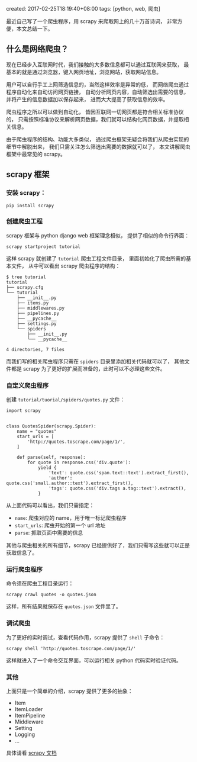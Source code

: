 created: 2017-02-25T18:19:40+08:00
tags: [python, web, 爬虫]


最近自己写了一个爬虫程序，用 scrapy 来爬取网上的几十万首诗词，
非常方便，本文总结一下。


## 什么是网络爬虫？

现在已经步入互联网时代，我们接触的大多数信息都可以通过互联网来获取，
最基本的就是通过浏览器，键入网页地址，浏览网站，获取网站信息。

用户可以自行手工上网筛选信息的，当然这样效率是异常的低，
而网络爬虫通过程序自动化来自动访问网页链接，
自动分析网页内容，自动筛选出需要的信息，并将产生的信息数据加以保存起来，
进而大大提高了获取信息的效率。

爬虫程序之所以可以做到自动化，
皆因互联网一切网页都是符合相关标准协议的，
只需按照标准协议来解析网页数据，我们就可以结构化网页数据，并提取相关信息。

由于爬虫程序的结构、功能大多类似，
通过爬虫框架无疑会将我们从爬虫实现的细节中解脱出来，
我们只需关注怎么筛选出需要的数据就可以了，
本文讲解爬虫框架中最常见的 scrapy。


## scrapy 框架

### 安装 scrapy：

```
pip install scrapy
```


### 创建爬虫工程

scrapy 框架与 python django web 框架理念相似，
提供了相似的命令行界面：

```
scrapy startproject tutorial
```

这样 scrapy 就创建了 `tutorial` 爬虫工程文件目录，
里面初始化了爬虫所需的基本文件，
从中可以看出 scrapy 爬虫程序的结构：

```
$ tree tutorial
tutorial
├── scrapy.cfg
└── tutorial
    ├── __init__.py
    ├── items.py
    ├── middlewares.py
    ├── pipelines.py
    ├── __pycache__
    ├── settings.py
    └── spiders
        ├── __init__.py
        └── __pycache__

4 directories, 7 files
```

而我们写的相关爬虫程序只需在 `spiders` 目录里添加相关代码就可以了，
其他文件都是 scrapy 为了更好的扩展而准备的，此时可以不必理这些文件。


### 自定义爬虫程序

创建 `tutorial/tuorial/spiders/quotes.py` 文件：

```
import scrapy


class QuotesSpider(scrapy.Spider):
    name = "quotes"
	start_urls = [
        'http://quotes.toscrape.com/page/1/',
    ]

    def parse(self, response):
        for quote in response.css('div.quote'):
            yield {
                'text': quote.css('span.text::text').extract_first(),
                'author': quote.css('small.author::text').extract_first(),
                'tags': quote.css('div.tags a.tag::text').extract(),
            }
```

从上面代码可以看出，我们只需指定：

* `name`: 爬虫对应的 name，用于唯一标记爬虫程序
* `start_urls`: 爬虫开始的第一个 url 地址
* `parse`: 抓取页面中需要的信息

其他与爬虫相关的所有细节，scrapy 已经提供好了，我们只需写这些就可以正是获取信息了。


### 运行爬虫程序

命令须在爬虫工程目录运行：

```
scrapy crawl quotes -o quotes.json
```

这样，所有结果就保存在 `quotes.json` 文件里了。


### 调试爬虫

为了更好的实时调试，查看代码作用，scrapy 提供了 `shell` 子命令：

```
scrapy shell 'http://quotes.toscrape.com/page/1/'
```

这样就进入了一个命令交互界面，可以运行相关 python 代码实时验证代码。


### 其他

上面只是一个简单的介绍，scrapy 提供了更多的抽象：

* Item
* ItemLoader
* ItemPipeline
* Middleware
* Setting
* Logging
* ...

具体请看 [scrapy 文档](https://doc.scrapy.org/en/latest/)
